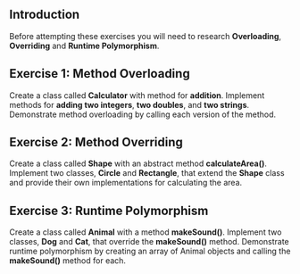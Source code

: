 ## Introduction

Before attempting these exercises you will need to research **Overloading**, **Overriding** and **Runtime Polymorphism**.

## Exercise 1: Method Overloading

Create a class called **Calculator** with method for **addition**. Implement methods for **adding two integers**, **two doubles**, and **two strings**. Demonstrate method overloading by calling each version of the method.

## Exercise 2: Method Overriding

Create a class called **Shape** with an abstract method **calculateArea()**. Implement two classes, **Circle** and **Rectangle**, that extend the **Shape** class and provide their own implementations for calculating the area.

## Exercise 3: Runtime Polymorphism

Create a class called **Animal** with a method **makeSound()**. Implement two classes, **Dog** and **Cat**, that override the **makeSound()** method. Demonstrate runtime polymorphism by creating an array of Animal objects and calling the **makeSound()** method for each.